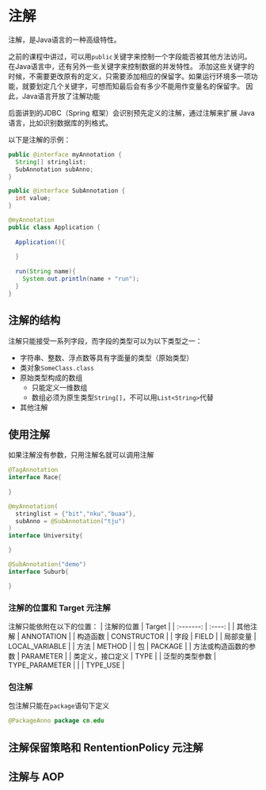 # 注解

注解，是Java语言的一种高级特性。

之前的课程中讲过，可以用`public`关键字来控制一个字段能否被其他方法访问。在Java语言中，还有另外一些关键字来控制数据的并发特性。
添加这些关键字的时候，不需要更改原有的定义，只需要添加相应的保留字。如果运行环境多一项功能，就要划定几个关键字，可想而知最后会有多少不能用作变量名的保留字。
因此，Java语言开放了注解功能

后面讲到的JDBC（Spring 框架）会识别预先定义的注解，通过注解来扩展 Java 语言，比如识别数据库的列格式。

以下是注解的示例：

```java
public @interface myAnnotation {
  String[] stringlist;
  SubAnnotation subAnno;
}

public @interface SubAnnotation {
  int value;
}

@myAnnotation
public class Application {
  
  Application(){
  
  }
  
  run(String name){
    System.out.println(name + "run");
  }
}
```

## 注解的结构

注解只能接受一系列字段，而字段的类型可以为以下类型之一：
* 字符串、整数、浮点数等具有字面量的类型（原始类型）
* 类对象`SomeClass.class`
* 原始类型构成的数组
  * 只能定义一维数组
  * 数组必须为原生类型`String[]`，不可以用`List<String>`代替
* 其他注解

## 使用注解


如果注解没有参数，只用注解名就可以调用注解
```java
@TagAnnotation
interface Race{
  
}
```

```java
@myAnnotation(
  stringlist = {"bit","nku","buaa"},
  subAnno = @SubAnnotation("tju")
)
interface University{

}
```

```java
@SubAnnotation("demo")
interface Suburb{

}
```

### 注解的位置和 Target 元注解

注解只能依附在以下的位置：
| 注解的位置 | Target |
| :-------: | :----: |
| 其他注解 | ANNOTATION |
| 构造函数 | CONSTRUCTOR |
| 字段 | FIELD |
| 局部变量 | LOCAL_VARIABLE |
| 方法 | METHOD |
| 包 | PACKAGE |
| 方法或构造函数的参数 | PARAMETER |
| 类定义，接口定义 | TYPE |
| 泛型的类型参数 | TYPE_PARAMETER |
|  | TYPE_USE |


### 包注解

包注解只能在`package`语句下定义

```java
@PackageAnno package cn.edu
```

## 注解保留策略和 RententionPolicy 元注解

## 注解与 AOP
